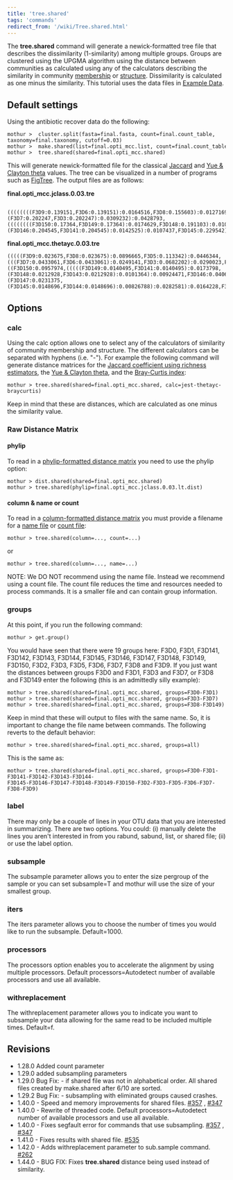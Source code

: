 ```yaml
---
title: 'tree.shared'
tags: 'commands'
redirect_from: '/wiki/Tree.shared.html'
---
```

The **tree.shared** command will generate a
newick-formatted tree file that describes the dissimilarity
(1-similarity) among multiple groups. Groups are clustered using the
UPGMA algorithm using the distance between communities as calculated
using any of the calculators describing the similarity in community [
membership](/wiki/calculators#similarity-in-community-membership)
or [
structure](/wiki/calculators#similarity-in-community-structure).
Dissimilarity is calculated as one minus the similarity. This tutorial
uses the data files in [
Example Data](https://mothur.s3.us-east-2.amazonaws.com/wiki/ExampleDataSet.zip).


## Default settings

Using the antibiotic recover data do the following:

    mothur >  cluster.split(fasta=final.fasta, count=final.count_table, taxonomy=final.taxonomy, cutoff=0.03)
    mothur >  make.shared(list=final.opti_mcc.list, count=final.count_table)
    mothur >  tree.shared(shared=final.opti_mcc.shared)

This will generate newick-formatted file for the classical [
Jaccard](/wiki/jclass) and [ Yue & Clayton
theta](/wiki/thetayc) values. The tree can be visualized in a
number of programs such as
[FigTree](https://github.com/rambaut/figtree/). The
output files are as follows:

**final.opti_mcc.jclass.0.03.tre**

       ((((((((F3D9:0.139151,F3D6:0.139151):0.0164516,F3D8:0.155603):0.0127169,F3D5:0.168319):0.020567,F3D2:0.188886):0.0112337,F3D0:0.20012):0.0185825,F3D1:0.218703):0.0144676,(F3D7:0.202247,F3D3:0.202247):0.0309232):0.0428793,((((((((F3D150:0.17364,F3D149:0.17364):0.0174629,F3D148:0.191103):0.0109951,F3D147:0.202098):0.0166998,(F3D146:0.204545,F3D141:0.204545):0.0142525):0.0107437,F3D145:0.229542):0.00181842,F3D144:0.23136):0.00737765,F3D143:0.238738):0.0249593,F3D142:0.263697):0.0123527):0.22395;


**final.opti_mcc.thetayc.0.03.tre**

    (((((F3D9:0.023675,F3D8:0.023675):0.0896665,F3D5:0.113342):0.0446344,(((F3D7:0.0433061,F3D6:0.0433061):0.0249141,F3D3:0.0682202):0.0290023,F3D2:0.0972225):0.0607534):0.0323079,F3D1:0.190284):0.0479489,((F3D150:0.0957974,(((((F3D149:0.0140495,F3D141:0.0140495):0.0173798,(F3D148:0.0212928,F3D143:0.0212928):0.0101364):0.00924471,F3D146:0.0406739):0.0107216,(F3D147:0.0231375,(F3D145:0.0148696,F3D144:0.0148696):0.00826788):0.0282581):0.0164228,F3D142:0.0678183):0.0279791):0.0179119,F3D0:0.113709):0.124523):0.261767;

## Options

### calc

Using the calc option allows one to select any of the calculators of
similarity of community membership and structure. The different
calculators can be separated with hyphens (i.e. "-"). For example the
following command will generate distance matrices for the [ Jaccard
coefficient using richness estimators](/wiki/jest), the [ Yue &
Clayton theta](/wiki/thetayc), and the [ Bray-Curtis
index](/wiki/braycurtis):

    mothur > tree.shared(shared=final.opti_mcc.shared, calc=jest-thetayc-braycurtis)

Keep in mind that these are distances, which are calculated as one minus
the similarity value.

### Raw Distance Matrix

#### phylip

To read in a [phylip-formatted distance
matrix](/wiki/phylip-formatted_distance_matrix) you need to use the
phylip option:

    mothur > dist.shared(shared=final.opti_mcc.shared)
    mothur > tree.shared(phylip=final.opti_mcc.jclass.0.03.lt.dist)

#### column & name or count

To read in a [column-formatted distance
matrix](/wiki/column-formatted_distance_matrix) you must provide a
filename for a [name file](/wiki/name_file) or
[ count file](/wiki/Count_File):

    mothur > tree.shared(column=..., count=...)

or

    mothur > tree.shared(column=..., name=...)
    
NOTE: We DO NOT recommend using the name file. Instead we recommend using a count file. 
The count file reduces the time and resources needed to process commands. 
It is a smaller file and can contain group information.


### groups

At this point, if you run the following command:

    mothur > get.group()

You would have seen that there were 19 groups here: F3D0, F3D1, F3D141, F3D142, F3D143, F3D144, 
F3D145, F3D146, F3D147, F3D148, F3D149, F3D150, F3D2, F3D3, F3D5, F3D6, F3D7, F3D8 and F3D9. If you
just want the distances between groups F3D0 and F3D1, F3D3 and F3D7, or F3D8 and F3D149
enter the following (this is an admittedly silly example):

    mothur > tree.shared(shared=final.opti_mcc.shared, groups=F3D0-F3D1)
    mothur > tree.shared(shared=final.opti_mcc.shared, groups=F3D3-F3D7)
    mothur > tree.shared(shared=final.opti_mcc.shared, groups=F3D8-F3D149)

Keep in mind that these will output to files with the same name. So, it
is important to change the file name between commands. The following
reverts to the default behavior:

    mothur > tree.shared(shared=final.opti_mcc.shared, groups=all)

This is the same as:

    mothur > tree.shared(shared=final.opti_mcc.shared, groups=F3D0-F3D1-F3D141-F3D142-F3D143-F3D144-
    F3D145-F3D146-F3D147-F3D148-F3D149-F3D150-F3D2-F3D3-F3D5-F3D6-F3D7-F3D8-F3D9)

### label

There may only be a couple of lines in your OTU data that you are
interested in summarizing. There are two options. You could: (i)
manually delete the lines you aren't interested in from you rabund,
sabund, list, or shared file; (ii) or use the label option. 

### subsample

The subsample parameter allows you to enter the size pergroup of the
sample or you can set subsample=T and mothur will use the size of your
smallest group.

### iters

The iters parameter allows you to choose the number of times you would
like to run the subsample. Default=1000.

### processors

The processors option enables you to accelerate the alignment by using
multiple processors. Default processors=Autodetect number of available
processors and use all available.

### withreplacement

The withreplacement parameter allows you to indicate you want to
subsample your data allowing for the same read to be included multiple
times. Default=f.

## Revisions

-   1.28.0 Added count parameter
-   1.29.0 added subsampling parameters
-   1.29.0 Bug Fix: - if shared file was not in alphabetical order. All
    shared files created by make.shared after 6/10 are sorted.
-   1.29.2 Bug Fix: - subsampling with eliminated groups caused crashes.
-   1.40.0 - Speed and memory improvements for shared files.
    [\#357](https://github.com/mothur/mothur/issues/357) ,
    [\#347](https://github.com/mothur/mothur/issues/347)
-   1.40.0 - Rewrite of threaded code. Default processors=Autodetect
    number of available processors and use all available.
-   1.40.0 - Fixes segfault error for commands that use subsampling.
    [\#357](https://github.com/mothur/mothur/issues/357) ,
    [\#347](https://github.com/mothur/mothur/issues/347)
-   1.41.0 - Fixes results with shared file.
    [\#535](https://github.com/mothur/mothur/issues/535)
-   1.42.0 - Adds withreplacement parameter to sub.sample command.
    [\#262](https://github.com/mothur/mothur/issues/262)
-   1.44.0 - BUG FIX: Fixes **tree.shared** distance being used instead of
    similarity.
